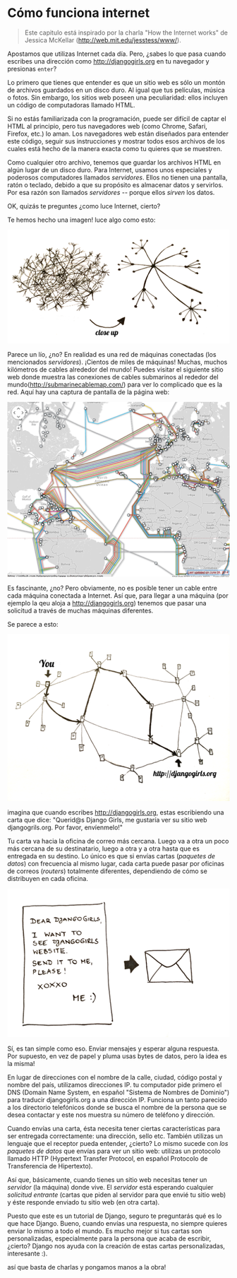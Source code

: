 # Cómo funciona internet

> Este capitulo está inspirado por la charla "How the Internet works" de Jessica McKellar (http://web.mit.edu/jesstess/www/).

Apostamos que utilizas Internet cada día. Pero, ¿sabes lo que pasa cuando escribes una dirección como http://djangogirls.org en tu navegador y presionas `enter`?

Lo primero que tienes que entender es que un sitio web es sólo un montón de archivos guardados en un disco duro. Al igual que tus películas, música o fotos. Sin embargo, los sitios web poseen una peculiaridad: ellos incluyen un código de computadoras llamado HTML.

Si no estás familiarizada con la programación, puede ser difícil de captar el HTML al principio, pero tus navegadores web (como Chrome, Safari, Firefox, etc.) lo aman. Los navegadores web están diseñados para entender este código, seguir sus instrucciones y mostrar todos esos archivos de los cuales está hecho de la manera exacta como tu quieres que se muestren.

Como cualquier otro archivo, tenemos que guardar los archivos HTML en algún lugar de un disco duro. Para Internet, usamos unos especiales y poderosos computadores llamados *servidores*. Ellos no tienen una pantalla, ratón o teclado, debido a que su propósito es almacenar datos y servirlos. Por esa razón son llamados *servidores* -- porque ellos *sirven* los datos.

OK, quizás te preguntes ¿como luce Internet, cierto?

Te hemos hecho una imagen! luce algo como esto:

![Figura 1.1][1]

 [1]: images/internet_1.png

Parece un lío, ¿no? En realidad es una red de máquinas conectadas (los mencionados *servidores*). ¡Cientos de miles de máquinas! Muchas, muchos kilómetros de cables alrededor del mundo! Puedes visitar el siguiente sitio web donde muestra las conexiones de cables submarinos al rededor del mundo(http://submarinecablemap.com/) para ver lo complicado que es la red. Aquí hay una captura de pantalla de la página web:

![Figura 1.2][2]

 [2]: images/internet_3.png

Es fascinante, ¿no? Pero obviamente, no es posible tener un cable entre cada máquina conectada a Internet. Así que, para llegar a una máquina (por ejemplo la qeu aloja a http://djangogirls.org) tenemos que pasar una solicitud a través de muchas máquinas diferentes.

Se parece a esto:

![Figura 1.3][3]

 [3]: images/internet_2.png

imagina que cuando escribes http://djangogirls.org, estas escribiendo una carta que dice: "Querid@s Django Girls, me gustaría ver su sitio web djangogrils.org. Por favor, envíenmelo!"

Tu carta va hacia la oficina de correo más cercana. Luego va a otra un poco más cercana de su destinatario, luego a otra y a otra hasta que es entregada en su destino. Lo único es que si envías cartas (*paquetes de datos*) con frecuencia al mismo lugar, cada carta puede pasar por oficinas de correos (*routers*) totalmente diferentes, dependiendo de cómo se distribuyen en cada oficina.

![Figura 1.4][4]

 [4]: images/internet_4.png

Sí, es tan simple como eso. Enviar mensajes y esperar alguna respuesta. Por supuesto, en vez de papel y pluma usas bytes de datos, pero la idea es la misma!

En lugar de direcciones con el nombre de la calle, ciudad, código postal y nombre del país, utilizamos direcciones IP. tu computador pide primero el DNS (Domain Name System, en español "Sistema de Nombres de Dominio") para traducir djangogirls.org a una dirección IP. Funciona un tanto parecido a los directorio telefónicos donde se busca el nombre de la persona que se desea contactar y este nos muestra su número de teléfono y dirección.

Cuando envías una carta, ésta necesita tener ciertas características para ser entregada correctamente: una dirección, sello etc. También utilizas un lenguaje que el receptor pueda entender, ¿cierto? Lo mismo sucede con *los paquetes de datos* que envías para ver un sitio web: utilizas un protocolo llamado HTTP (Hypertext Transfer Protocol, en español Protocolo de Transferencia de Hipertexto).

Así que, básicamente, cuando tienes un sitio web necesitas tener un *servidor* (la máquina) donde vive. El *servidor* está esperando cualquier *solicitud entrante* (cartas que piden al servidor para que envié tu sitio web) y éste responde enviado tu sitio web (en otra carta).

Puesto que este es un tutorial de Django, seguro te preguntarás qué es lo que hace Django. Bueno, cuando envías una respuesta, no siempre quieres enviar lo mismo a todo el mundo. Es mucho mejor si tus cartas son personalizadas, especialmente para la persona que acaba de escribir, ¿cierto? Django nos ayuda con la creación de estas cartas personalizadas, interesante :).

así que basta de charlas y pongamos manos a la obra!
